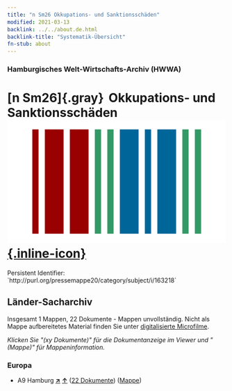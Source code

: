 ```yaml
---
title: "n Sm26 Okkupations- und Sanktionsschäden"
modified: 2021-03-13
backlink: ../../about.de.html
backlink-title: "Systematik-Übersicht"
fn-stub: about
---
```


### Hamburgisches Welt-Wirtschafts-Archiv (HWWA)

# [n Sm26]{.gray}&#8201; Okkupations- und Sanktionsschäden &#160; [![Wikidata](/images/Wikidata-logo.svg "Wikidata"){.inline-icon}](http://www.wikidata.org/entity/Q104700387)

<div class="hint">Persistent Identifier: `http://purl.org/pressemappe20/category/subject/i/163218`</div>







## Länder-Sacharchiv




Insgesamt 1 Mappen, 22 Dokumente - Mappen unvollständig.
Nicht als Mappe aufbereitetes Material finden Sie unter [digitalisierte Microfilme](/film/h1_sh.de.html).

_Klicken Sie "(xy Dokumente)" für die Dokumentanzeige im Viewer und "(Mappe)" für Mappeninformation._




### Europa

- A9 Hamburg [**&nearr;**](../../../geo/i/140905/about.de.html "Hamburg (alle Mappen)") [**&uarr;**](../../../geo/about.de.html#A9 "Ländersystematik") (<a href="https://pm20.zbw.eu/iiifview/folder/sh/140905,163218" title="über: Hamburg : Okkupations- und Sanktionsschäden" target="_blank">22 Dokumente</a>) ([Mappe](../../../../folder/sh/1409xx/140905/1632xx/163218/about.de.html))








